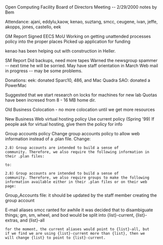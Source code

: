 Open Computing Facility
Board of Directors Meeting -- 2/29/2000
notes by Bem

Attendance:
ajani, eddylu,kaow, kenao, suztang, smcc, ceugene, ivan, jeffe, akopps, 
jones, castello, eek

GM Report
  Signed EECS MoU
  Working on getting unattended processes policy into the proper places
  Picked up application for funding

  kenao has been helping out with construction in Heller.

SM Report
  Did backups, need more tapes
  Warned the newsgroup spammer -- next time he will be sorried.
  May have staff orientation in March
  Web mail in progress -- may be some problems.
  
  Donations:
    eek: donated Sparc10,  486, and Mac Quadra
    SAO: donated a PowerMac

  Suggested that we start research on locks for machines for new lab
  Quotas have been incresed from 8 - 16 MB home dir.

Old Business
  Colocation - no more colocation until we get more resources

New Business
  Web virtual hosting policy
    Use current policy (Spring '99)
    If people ask for virtual hosting, give them the policy for info

  Group accounts policy
    Change group accounts policy to allow web information instead of a
    .plan file. Change:

    2.8) Group accounts are intended to build a sense of
    community. Therefore, we also require the following information in
    their .plan files:

    to:

    2.8) Group accounts are intended to build a sense of
    community. Therefore, we also require groups to make the following
    information available either in their .plan files or on their web
    page:

  Group_Accounts file:
    it should be updated by the staff member creating the group account

  E-mail aliases
    smcc ranted for awhile
    it was decided that to disambiguate things; gm, sm, wheel, and bod
    would be split into {list}-current, {list}-extras, and {list}-all

    for the moment, the current aliases would point to {list}-all, but
    if we find we are using {list}-current more than {list}, then we
    will change {list} to point to {list}-current.

